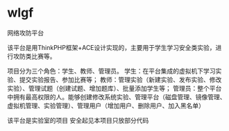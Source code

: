 # wlgf
网络攻防平台

该平台是用ThinkPHP框架+ACE设计实现的，主要用于学生学习安全类实验，进行攻防类比赛等。

项目分为三个角色：学生、教师、管理员。
学生：在平台集成的虚拟机下学习实验、提交实验报告、参加比赛等；
教师：管理实验（新建实验、发布实验、修改实验）、管理试题（创建试题、增加题库）、批量添加学生等；
管理员：整个平台中拥有最高权限的人。能够创建修改系统实验、管理平台（磁盘管理、镜像管理、虚拟机管理、实验管理）、管理用户（增加用户、删除用户、加入黑名单）

该平台是实验室的项目
安全起见本项目只放部分代码
